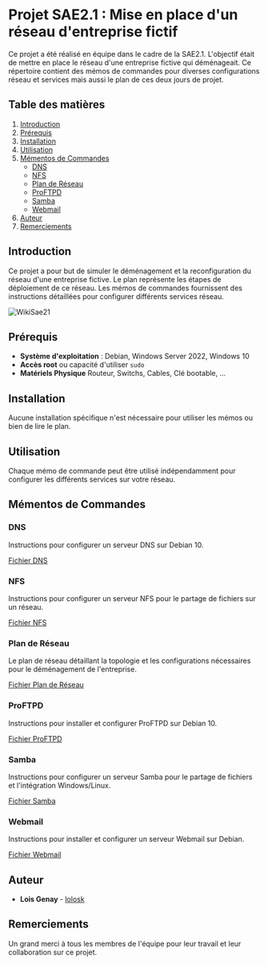 # Projet SAE2.1 : Mise en place d'un réseau d'entreprise fictif

Ce projet a été réalisé en équipe dans le cadre de la SAE2.1. L'objectif était de mettre en place le réseau d'une entreprise fictive qui déménageait. Ce répertoire contient des mémos de commandes pour diverses configurations réseau et services mais aussi le plan de ces deux jours de projet.

## Table des matières

1. [Introduction](#introduction)
2. [Prérequis](#prérequis)
3. [Installation](#installation)
4. [Utilisation](#utilisation)
5. [Mémentos de Commandes](#mémentos-de-commandes)
    - [DNS](#dns)
    - [NFS](#nfs)
    - [Plan de Réseau](#plan-de-réseau)
    - [ProFTPD](#proftpd)
    - [Samba](#samba)
    - [Webmail](#webmail)
6. [Auteur](#auteur)
7. [Remerciements](#remerciements)

## Introduction

Ce projet a pour but de simuler le déménagement et la reconfiguration du réseau d'une entreprise fictive. Le plan représente les étapes de déploiement de ce réseau. Les mémos de commandes fournissent des instructions détaillées pour configurer différents services réseau.

![WikiSae21](Wiki-Sae21.jpg)


## Prérequis

- **Système d'exploitation** : Debian, Windows Server 2022, Windows 10
- **Accès root** ou capacité d'utiliser `sudo`
- **Matériels Physique** Routeur, Switchs, Cables, Clé bootable, ...

## Installation

Aucune installation spécifique n'est nécessaire pour utiliser les mémos ou bien de lire le plan.

## Utilisation

Chaque mémo de commande peut être utilisé indépendamment pour configurer les différents services sur votre réseau.

## Mémentos de Commandes

### DNS

Instructions pour configurer un serveur DNS sur Debian 10.

[Fichier DNS](Sae21/Memento/dns.html)

### NFS

Instructions pour configurer un serveur NFS pour le partage de fichiers sur un réseau.

[Fichier NFS](Sae21/Memento/nfs.html)

### Plan de Réseau

Le plan de réseau détaillant la topologie et les configurations nécessaires pour le déménagement de l'entreprise.

[Fichier Plan de Réseau](Sae21/Memento/plan.html)

### ProFTPD

Instructions pour installer et configurer ProFTPD sur Debian 10.

[Fichier ProFTPD](Sae21/Memento/proftpd.html)

### Samba

Instructions pour configurer un serveur Samba pour le partage de fichiers et l'intégration Windows/Linux.

[Fichier Samba](Sae21/Memento/samba.html)

### Webmail

Instructions pour installer et configurer un serveur Webmail sur Debian.

[Fichier Webmail](Sae21/Memento/webmail.html)

## Auteur

- **Lois Genay** - [lolosk](https://github.com/lolosk)


## Remerciements

Un grand merci à tous les membres de l'équipe pour leur travail et leur collaboration sur ce projet.
